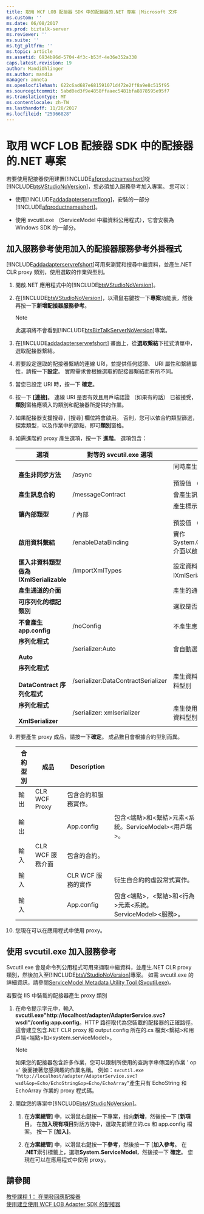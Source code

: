 ```yaml
---
title: 取用 WCF LOB 配接器 SDK 中的配接器的.NET 專案 |Microsoft 文件
ms.custom: ''
ms.date: 06/08/2017
ms.prod: biztalk-server
ms.reviewer: ''
ms.suite: ''
ms.tgt_pltfrm: ''
ms.topic: article
ms.assetid: 6934b96d-5704-4f3c-b53f-4e36e352a338
caps.latest.revision: 19
author: MandiOhlinger
ms.author: mandia
manager: anneta
ms.openlocfilehash: 622c6ad687e681591071d472e2ff8a9e8c515f95
ms.sourcegitcommit: 5abd0ed3f9e4858ffaaec5481bfa8878595e95f7
ms.translationtype: MT
ms.contentlocale: zh-TW
ms.lasthandoff: 11/28/2017
ms.locfileid: "25966828"
---
```

# <a name="consume-a-wcf-lob-adapter-sdk-adapter-in-a-net-project"></a>取用 WCF LOB 配接器 SDK 中的配接器的.NET 專案
若要使用配接器使用建置[!INCLUDE[afproductnameshort](../../includes/afproductnameshort-md.md)]從[!INCLUDE[btsVStudioNoVersion](../../includes/btsvstudionoversion-md.md)]，您必須加入服務參考加入專案。 您可以：  
  
-   使用[!INCLUDE[addadapterservreflong](../../includes/addadapterservreflong-md.md)]，安裝的一部分[!INCLUDE[afproductnameshort](../../includes/afproductnameshort-md.md)]。  
  
-   使用 svcutil.exe （ServiceModel 中繼資料公用程式），它會安裝為 Windows SDK 的一部分。  
  
## <a name="add-a-service-reference-using-the-add-adapter-service-reference-plug-in"></a>加入服務參考使用加入的配接器服務參考外掛程式  
 [!INCLUDE[addadapterservrefshort](../../includes/addadapterservrefshort-md.md)]可用來瀏覽和搜尋中繼資料，並產生.NET CLR proxy 類別，使用選取的作業與型別。  
  
 
1.  開啟.NET 應用程式中的[!INCLUDE[btsVStudioNoVersion](../../includes/btsvstudionoversion-md.md)]。  
  
2.  在[!INCLUDE[btsVStudioNoVersion](../../includes/btsvstudionoversion-md.md)]，以滑鼠右鍵按一下**專案**功能表，然後再按一下**新增配接器服務參考**。  
  
    > [!NOTE]
    >  此選項將不會看到[!INCLUDE[btsBizTalkServerNoVersion](../../includes/btsbiztalkservernoversion-md.md)]專案。  
  
3.  在[!INCLUDE[addadapterservrefshort](../../includes/addadapterservrefshort-md.md)] 畫面上，從**選取繫結**下拉式清單中，選取配接器繫結。  
  
4.  若要設定選取的配接器繫結的連線 URI，並提供任何認證、 URI 屬性和繫結屬性，請按一下**設定**。 實際需求會根據選取的配接器繫結而有所不同。  
  
5.  當您已設定 URI 時，按一下 **確定**。  
  
6.  按一下 **[連接]**。 連線 URI 是否有效且用戶端認證 （如果有的話） 已被接受，**類別**窗格應填入的類別和配接器所提供的作業。  
  
7.  如果配接器支援搜尋，[搜尋] 欄位將會啟用。 否則，您可以依合約類型篩選，探索類型，以及作業中的節點，即可**類別**窗格。  
  
8.  如需進階的 proxy 產生選項，按一下 **進階**。 選項包含：  
  
    |選項|對等的 svcutil.exe 選項|Description|  
    |------------|-----------------------------------|-----------------|  
    |**產生非同步方法**|/async|同時產生同步與非同步方法簽章。<br /><br /> 預設值 （如果尚未選取）： 產生只同步方法簽章。|  
    |**產生訊息合約**|/messageContract|會產生訊息合約型別。|  
    |**讓內部類型**|/ 內部|產生標示為內部的類別。<br /><br /> 預設值 （如果尚未選取）： 產生公用類別。|  
    |**啟用資料繫結**|/enableDataBinding|實作 System.ComponentModel.INotifyPropertyChanged 介面以啟用資料繫結的所有資料合約類型。|  
    |**匯入非資料類型做為 IXmlSerializable**|/importXmlTypes|設定資料合約序列化程式在匯入非資料合約類型當成 IXmlSerializable 類型。|  
    |**產生通道的介面**||產生的通道介面。|  
    |**可序列化的標記類別**||選取是否要產生序列化程式與資料型別。|  
    |**不會產生 app.config**|/noConfig|不產生應用程式組態檔。|  
    |**序列化程式**<br /><br /> **Auto**|/serializer:Auto|會自動選取進行序列化與還原序列化的序列化程式。|  
    |**序列化程式**<br /><br /> **DataContract 序列化程式**|/serializer:DataContractSerializer|產生資料合約序列化程式用於序列化和還原序列化的資料型別|  
    |**序列化程式**<br /><br /> **XmlSerializer**|/serializer: xmlserializer|產生使用 XmlSerializer 來進行序列化和還原序列化的資料型別。|  
  
9. 若要產生 proxy 成品，請按一下**確定**。 成品數目會根據合約型別而異。  
  
    |合約型別|成品|Description||  
    |-------------------|--------------|-----------------|-|  
    |輸出|CLR WCF Proxy|包含合約和服務實作。||  
    |輸出||App.config|包含\<端點\>和\<繫結\>元素\<系統。ServiceModel\>\<用戶端\>。|  
    |輸入|CLR WCF 服務介面|包含的合約。||  
    |輸入||CLR WCF 服務的實作|衍生自合約的虛設常式實作。|  
    |輸入||App.config|包含\<端點\>，\<繫結\>和\<行為\>元素\<系統。ServiceModel\>\<服務\>。|  
  
10. 您現在可以在應用程式中使用 proxy。  
  
## <a name="adding-a-service-reference-by-using-svcutilexe"></a>使用 svcutil.exe 加入服務參考  
 Svcutil.exe 會是命令列公用程式可用來擷取中繼資料，並產生.NET CLR proxy 類別，然後加入至[!INCLUDE[btsVStudioNoVersion](../../includes/btsvstudionoversion-md.md)]專案。 如需 svcutil.exe 的詳細資訊，請參閱[ServiceModel Metadata Utility Tool (Svcutil.exe)](https://msdn.microsoft.com/library/aa347733.aspx)。 
  
 若要從 IIS 中裝載的配接器產生 proxy 類別  
  
1.  在命令提示字元中，輸入**svcutil.exe"http://localhost/adapter/AdapterService.svc?wsdl"/config:app.config**。HTTP 路徑取代為您裝載的配接器的正確路徑。 這會建立包含.NET CLR proxy 和 output.config 所在的.cs 檔案\<繫結\>和用戶端\<端點\>如\<system.serviceModel\>。  
  
    > [!NOTE]
    >  如果您的配接器包含許多作業，您可以限制所使用的查詢字串傳回的作業 ' op =' 後面接著您感興趣的作業名稱。 例如：`svcutil.exe “http://localhost/adapter/AdapterService.svc?wsdl&op=Echo/EchoString&op=Echo/EchoArray”`產生只有 EchoString 和 EchoArray 作業的 proxy 程式碼。  
  
2.  開啟您的專案中[!INCLUDE[btsVStudioNoVersion](../../includes/btsvstudionoversion-md.md)]。  
  
    1.  在**方案總管] 中**，以滑鼠右鍵按一下專案，指向**新增**，然後按一下 [**新項目**。 在**加入現有項目**對話方塊中，選取先前建立的.cs 和 app.config 檔案。  按一下 **[加入]**。  
  
    2.  在**方案總管] 中**，以滑鼠右鍵按一下**參考**，然後按一下 [**加入參考**。 在 **.NET**索引標籤上，選取**System.ServiceModel**，然後按一下 **確定**。 您現在可以在應用程式中使用 proxy。  
  
## <a name="see-also"></a>請參閱  
 [教學課程 1： 在開發回應配接器](../../adapters-and-accelerators/wcf-lob-adapter-sdk/tutorial-1-develop-the-echo-adapter.md)   
 [使用建立使用 WCF LOB Adapter SDK 的配接器](../../adapters-and-accelerators/wcf-lob-adapter-sdk/consume-an-adapter-created-using-the-wcf-lob-adapter-sdk.md)